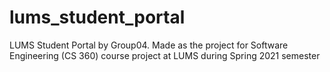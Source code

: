 # lums_student_portal
 LUMS Student Portal by Group04. Made as the project for Software Engineering (CS 360) course project at LUMS during Spring 2021 semester
